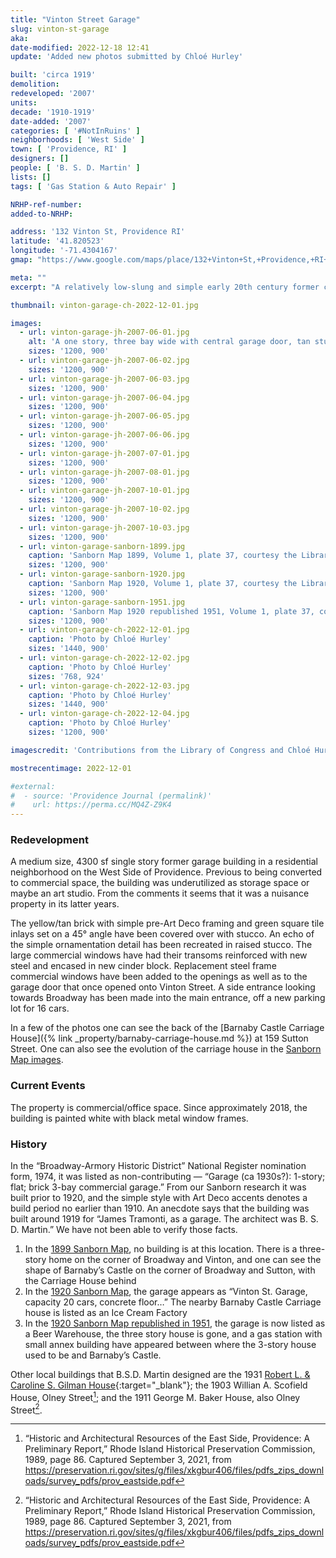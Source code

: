 ```yaml
---
title: "Vinton Street Garage"
slug: vinton-st-garage
aka:
date-modified: 2022-12-18 12:41
update: 'Added new photos submitted by Chloé Hurley'

built: 'circa 1919'
demolition:
redeveloped: '2007'
units:
decade: '1910-1919'
date-added: '2007'
categories: [ '#NotInRuins' ]
neighborhoods: [ 'West Side' ]
town: [ 'Providence, RI' ]
designers: []
people: [ 'B. S. D. Martin' ]
lists: []
tags: [ 'Gas Station & Auto Repair' ]

NRHP-ref-number:
added-to-NRHP:

address: '132 Vinton St, Providence RI'
latitude: '41.820523'
longitude: '-71.4304167'
gmap: "https://www.google.com/maps/place/132+Vinton+St,+Providence,+RI+02909/@41.820523,-71.4304167,17z"

meta: ""
excerpt: "A relatively low-slung and simple early 20th century former car repair garage in a residential portion off Broadway"

thumbnail: vinton-garage-ch-2022-12-01.jpg

images:
  - url: vinton-garage-jh-2007-06-01.jpg
    alt: 'A one story, three bay wide with central garage door, tan stucco covered former car garage. The building was once faced in yellow tan glazed brick but has since been covered over.'
    sizes: '1200, 900'
  - url: vinton-garage-jh-2007-06-02.jpg
    sizes: '1200, 900'
  - url: vinton-garage-jh-2007-06-03.jpg
    sizes: '1200, 900'
  - url: vinton-garage-jh-2007-06-04.jpg
    sizes: '1200, 900'
  - url: vinton-garage-jh-2007-06-05.jpg
    sizes: '1200, 900'
  - url: vinton-garage-jh-2007-06-06.jpg
    sizes: '1200, 900'
  - url: vinton-garage-jh-2007-07-01.jpg
    sizes: '1200, 900'
  - url: vinton-garage-jh-2007-08-01.jpg
    sizes: '1200, 900'
  - url: vinton-garage-jh-2007-10-01.jpg
    sizes: '1200, 900'
  - url: vinton-garage-jh-2007-10-02.jpg
    sizes: '1200, 900'
  - url: vinton-garage-jh-2007-10-03.jpg
    sizes: '1200, 900'
  - url: vinton-garage-sanborn-1899.jpg
    caption: 'Sanborn Map 1899, Volume 1, plate 37, courtesy the Library of Congress — The garage has not been built yet. There is a three-story home on the corner of Broadway and Vinton, and one can see the shape of Barnaby’s Castle on the corner of Broadway and Sutton, with the Carriage House behind.'
    sizes: '1200, 900'
  - url: vinton-garage-sanborn-1920.jpg
    caption: 'Sanborn Map 1920, Volume 1, plate 37, courtesy the Library of Congress — The garage appears as “Vinton St. Garage, capacity 20 cars, concrete floor…” The nearby Barnaby Castle Carriage house is listed as an Ice Cream Factory.'
    sizes: '1200, 900'
  - url: vinton-garage-sanborn-1951.jpg
    caption: 'Sanborn Map 1920 republished 1951, Volume 1, plate 37, courtesy the Library of Congress — The garage is now listed as a Beer Warehouse, the three story house is gone, and a gas station with small annex building have appeared between where the 3-story house used to be and Barnaby’s Castle.'
    sizes: '1200, 900'
  - url: vinton-garage-ch-2022-12-01.jpg
    caption: 'Photo by Chloé Hurley'
    sizes: '1440, 900'
  - url: vinton-garage-ch-2022-12-02.jpg
    caption: 'Photo by Chloé Hurley'
    sizes: '768, 924'
  - url: vinton-garage-ch-2022-12-03.jpg
    caption: 'Photo by Chloé Hurley'
    sizes: '1440, 900'
  - url: vinton-garage-ch-2022-12-04.jpg
    caption: 'Photo by Chloé Hurley'
    sizes: '1200, 900'

imagescredit: 'Contributions from the Library of Congress and Chloé Hurley'

mostrecentimage: 2022-12-01

#external:
#  - source: 'Providence Journal (permalink)'
#    url: https://perma.cc/MQ4Z-Z9K4
---
```


### Redevelopment

A medium size, 4300 sf single story former garage building in a residential neighborhood on the West Side of Providence. Previous to being converted to commercial space, the building was underutilized as storage space or maybe an art studio. From the comments it seems that it was a nuisance property in its latter years. 

The yellow/tan brick with simple pre-Art Deco framing and green square tile inlays set on a 45° angle have been covered over with stucco. An echo of the simple ornamentation detail has been recreated in raised stucco. The large commercial windows have had their transoms reinforced with new steel and encased in new cinder block. Replacement steel frame commercial windows have been added to the openings as well as to the garage door that once opened onto Vinton Street. A side entrance looking towards Broadway has been made into the main entrance, off a new parking lot for 16 cars. 

In a few of the photos one can see the back of the [Barnaby Castle Carriage House]({% link _property/barnaby-carriage-house.md %}) at 159 Sutton Street. One can also see the evolution of the carriage house in the [Sanborn Map images](#photo-vinton-garage-sanborn-1899). 


### Current Events

The property is commercial/office space. Since approximately 2018, the building is painted white with black metal window frames. 


### History

In the “Broadway-Armory Historic District” National Register nomination form, 1974, it was listed as non-contributing — “Garage (ca 1930s?): 1-story; flat; brick 3-bay commercial garage.” From our Sanborn research it was built prior to 1920, and the simple style with Art Deco accents denotes a build period no earlier than 1910. An anecdote says that the building was built around 1919 for “James Tramonti, as a garage. The architect was B. S. D. Martin.” We have not been able to verify those facts. 

1. In the [1899 Sanborn Map](#photo-vinton-garage-sanborn-1899), no building is at this location. There is a three-story home on the corner of Broadway and Vinton, and one can see the shape of Barnaby’s Castle on the corner of Broadway and Sutton, with the Carriage House behind
1. In the [1920 Sanborn Map](#photo-vinton-garage-sanborn-1920), the garage appears as “Vinton St. Garage, capacity 20 cars, concrete floor…” The nearby Barnaby Castle Carriage house is listed as an Ice Cream Factory
1. In the [1920 Sanborn Map republished in 1951](#photo-vinton-garage-sanborn-1951), the garage is now listed as a Beer Warehouse, the three story house is gone, and a gas station with small annex building have appeared between where the 3-story house used to be and Barnaby’s Castle.

Other local buildings that B.S.D. Martin designed are the 1931 [Robert L. & Caroline S. Gilman House](//guide.ppsri.org/property/robert-l-caroline-s-gilman-house){:target="_blank"}; the 1903 Willian A. Scofield House, Olney Street[^1]; and the 1911 George M. Baker House, also Olney Street[^1].

[^1]: “Historic and Architectural Resources of the East Side, Providence: A Preliminary Report,” Rhode Island Historical Preservation Commission, 1989, page 86. Captured September 3, 2021, from https://preservation.ri.gov/sites/g/files/xkgbur406/files/pdfs_zips_downloads/survey_pdfs/prov_eastside.pdf
